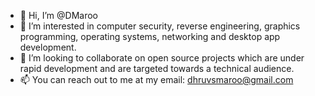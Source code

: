 - 👋 Hi, I’m @DMaroo
- 👀 I’m interested in computer security, reverse engineering, graphics programming, operating systems, networking and desktop app development.
- 🤝 I’m looking to collaborate on open source projects which are under rapid development and are targeted towards a technical audience.
- 📫 You can reach out to me at my email: dhruvsmaroo@gmail.com
